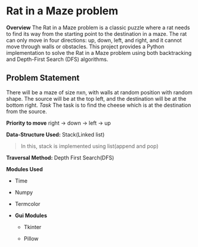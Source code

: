 # Rat in a Maze problem 
**Overview**
The Rat in a Maze problem is a classic puzzle where a rat needs to find its way from the starting point to the destination in a maze. 
The rat can only move in four directions: up, down, left, and right, and it cannot move through walls or obstacles.
This project provides a Python implementation to solve the Rat in a Maze problem using both backtracking and Depth-First Search (DFS) algorithms.

## Problem Statement 
There will be a maze of size nxn, with walls at random position with random shape. The source will be at the top left, and the destination will be at the bottom right.
*Task*
The task is to find the cheese which is at the destination from the source.


**Priority to move**
right -> down -> left -> up


**Data-Structure Used:**
Stack(Linked list)
> In this, stack is implemented using list(append and pop)

**Traversal Method:**
Depth First Search(DFS)

**Modules Used**

* Time

* Numpy

* Termcolor

* **Gui Modules**

    * Tkinter

    * Pillow

